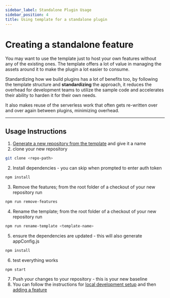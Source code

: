 ```yaml
---
sidebar_label: Standalone Plugin Usage
sidebar_position: 4
title: Using template for a standalone plugin
---
```


# Creating a standalone feature

You may want to use the template just to host your own features without any of the existing ones.  The template offers a lot of value in managing the assets around it to make the plugin a lot easier to consume.

Standardizing how we build plugins has a lot of benefits too, by following the template structure and **standardizing** the approach, it reduces the overhead for development teams to utilize the sample code and accelerates their ability to harden it for their own needs.

It also makes reuse of the serverless work that often gets re-written over and over again between plugins, minimizing overhead.

---

## Usage Instructions

1. [Generate a new repository from the template](https://github.com/twilio-professional-services/flex-project-template/generate) and give it a name
2. clone your new repository
```bash
git clone <repo-path>
```
2. Install dependencies - you can skip when prompted to enter auth token

```bash
npm install
```

3. Remove the features; from the root folder of a checkout of your new repository run

```bash
npm run remove-features
```

4. Rename the template; from the root folder of a checkout of your new repository run

```bash
npm run rename-template <template-name>
```

5. ensure the dependencies are updated - this will also generate appConfig.js

```bash
npm install
```

6. test everything works

```bash
npm start
```

7. Push your changes to your repository - this is your new baseline
8. You can follow the instructions for [local development setup](/setup-guides/local-setup-and-use) and then [adding a feature](/how-it-works/building-with-template#adding-a-feature)
